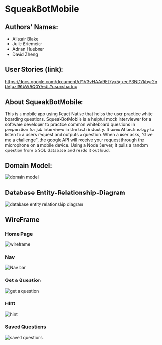 # SqueakBotMobile

## Authors' Names:

- Alistair Blake 
- Julie Erlemeier
- Adrian Huebner
- David Zheng 

## User Stories (link):
https://docs.google.com/document/d/1V3vHAAr9Et7yx5gxecP3NDVkbyr2nbVjuzlS6bW9Q0Y/edit?usp=sharing

## About SqueakBotMobile:
This is a mobile app using React Native that helps the user practice white boarding questions. 
SqueakBotMobile is a helpful mock interviewer for a software developer to practice common whiteboard questions in 
preparation for job interviews in the tech industry. It uses AI technology to listen to a users request and outputs a 
question. When a user asks, "Give me a challenge", the google API will receive your request through the microphone on a 
mobile device. Using a Node Server, it pulls a random question from a SQL database and reads it out loud.

## Domain Model:
![domain model](./squeakbot-mobile/assets/domain_model.png)

## Database Entity-Relationship-Diagram
![database entity relationship diagram](./squeakbot-mobile/assets/DBForSqueakBot.png)

## WireFrame

### Home Page
![wireframe](./squeakbot-mobile/assets/home.jpg)

### Nav
![Nav bar](./squeakbot-mobile/assets/nav.jpg)

### Get a Question
![get a question](./squeakbot-mobile/assets/getquestion.jpg)

### Hint
![hint](./squeakbot-mobile/assets/hint.jpg)

### Saved Questions
![saved questions](./squeakbot-mobile/assets/saved.jpg)
